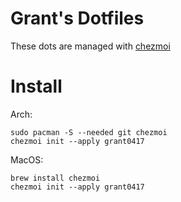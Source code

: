 # Grant's Dotfiles

<!-- Ancient screenshot, should probably update this -->
<!-- ![Desktop Screenshot 1](screenshots/desktop1.jpg) -->

These dots are managed with [chezmoi](https://www.chezmoi.io/)

# Install

Arch:

```shell
sudo pacman -S --needed git chezmoi
chezmoi init --apply grant0417
```

MacOS:

```shell
brew install chezmoi
chezmoi init --apply grant0417
```
